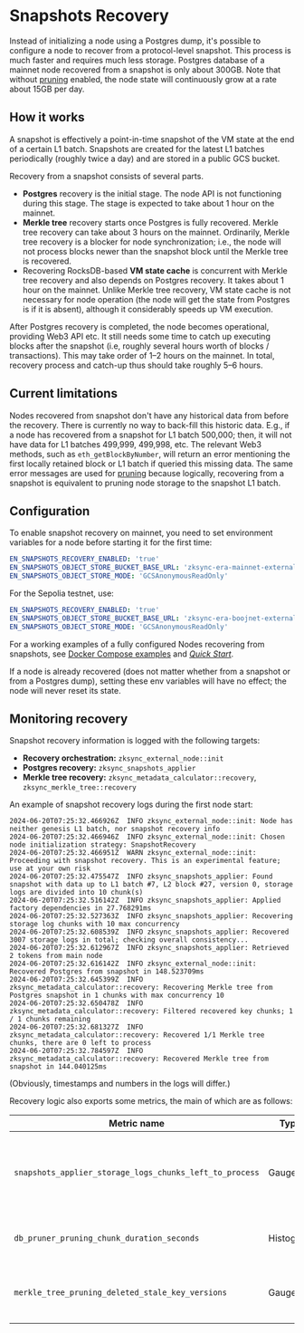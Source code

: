 # Snapshots Recovery

Instead of initializing a node using a Postgres dump, it's possible to configure a node to recover from a protocol-level
snapshot. This process is much faster and requires much less storage. Postgres database of a mainnet node recovered from
a snapshot is only about 300GB. Note that without [pruning](08_pruning.md) enabled, the node state will continuously
grow at a rate about 15GB per day.

## How it works

A snapshot is effectively a point-in-time snapshot of the VM state at the end of a certain L1 batch. Snapshots are
created for the latest L1 batches periodically (roughly twice a day) and are stored in a public GCS bucket.

Recovery from a snapshot consists of several parts.

- **Postgres** recovery is the initial stage. The node API is not functioning during this stage. The stage is expected
  to take about 1 hour on the mainnet.
- **Merkle tree** recovery starts once Postgres is fully recovered. Merkle tree recovery can take about 3 hours on the
  mainnet. Ordinarily, Merkle tree recovery is a blocker for node synchronization; i.e., the node will not process
  blocks newer than the snapshot block until the Merkle tree is recovered.
- Recovering RocksDB-based **VM state cache** is concurrent with Merkle tree recovery and also depends on Postgres
  recovery. It takes about 1 hour on the mainnet. Unlike Merkle tree recovery, VM state cache is not necessary for node
  operation (the node will get the state from Postgres is if it is absent), although it considerably speeds up VM
  execution.

After Postgres recovery is completed, the node becomes operational, providing Web3 API etc. It still needs some time to
catch up executing blocks after the snapshot (i.e, roughly several hours worth of blocks / transactions). This may take
order of 1–2 hours on the mainnet. In total, recovery process and catch-up thus should take roughly 5–6 hours.

## Current limitations

Nodes recovered from snapshot don't have any historical data from before the recovery. There is currently no way to
back-fill this historic data. E.g., if a node has recovered from a snapshot for L1 batch 500,000; then, it will not have
data for L1 batches 499,999, 499,998, etc. The relevant Web3 methods, such as `eth_getBlockByNumber`, will return an
error mentioning the first locally retained block or L1 batch if queried this missing data. The same error messages are
used for [pruning](08_pruning.md) because logically, recovering from a snapshot is equivalent to pruning node storage to
the snapshot L1 batch.

## Configuration

To enable snapshot recovery on mainnet, you need to set environment variables for a node before starting it for the
first time:

```yaml
EN_SNAPSHOTS_RECOVERY_ENABLED: 'true'
EN_SNAPSHOTS_OBJECT_STORE_BUCKET_BASE_URL: 'zksync-era-mainnet-external-node-snapshots'
EN_SNAPSHOTS_OBJECT_STORE_MODE: 'GCSAnonymousReadOnly'
```

For the Sepolia testnet, use:

```yaml
EN_SNAPSHOTS_RECOVERY_ENABLED: 'true'
EN_SNAPSHOTS_OBJECT_STORE_BUCKET_BASE_URL: 'zksync-era-boojnet-external-node-snapshots'
EN_SNAPSHOTS_OBJECT_STORE_MODE: 'GCSAnonymousReadOnly'
```

For a working examples of a fully configured Nodes recovering from snapshots, see
[Docker Compose examples](docker-compose-examples) and [_Quick Start_](00_quick_start.md).

If a node is already recovered (does not matter whether from a snapshot or from a Postgres dump), setting these env
variables will have no effect; the node will never reset its state.

## Monitoring recovery

Snapshot recovery information is logged with the following targets:

- **Recovery orchestration:** `zksync_external_node::init`
- **Postgres recovery:** `zksync_snapshots_applier`
- **Merkle tree recovery:** `zksync_metadata_calculator::recovery`, `zksync_merkle_tree::recovery`

An example of snapshot recovery logs during the first node start:

```text
2024-06-20T07:25:32.466926Z  INFO zksync_external_node::init: Node has neither genesis L1 batch, nor snapshot recovery info
2024-06-20T07:25:32.466946Z  INFO zksync_external_node::init: Chosen node initialization strategy: SnapshotRecovery
2024-06-20T07:25:32.466951Z  WARN zksync_external_node::init: Proceeding with snapshot recovery. This is an experimental feature; use at your own risk
2024-06-20T07:25:32.475547Z  INFO zksync_snapshots_applier: Found snapshot with data up to L1 batch #7, L2 block #27, version 0, storage logs are divided into 10 chunk(s)
2024-06-20T07:25:32.516142Z  INFO zksync_snapshots_applier: Applied factory dependencies in 27.768291ms
2024-06-20T07:25:32.527363Z  INFO zksync_snapshots_applier: Recovering storage log chunks with 10 max concurrency
2024-06-20T07:25:32.608539Z  INFO zksync_snapshots_applier: Recovered 3007 storage logs in total; checking overall consistency...
2024-06-20T07:25:32.612967Z  INFO zksync_snapshots_applier: Retrieved 2 tokens from main node
2024-06-20T07:25:32.616142Z  INFO zksync_external_node::init: Recovered Postgres from snapshot in 148.523709ms
2024-06-20T07:25:32.645399Z  INFO zksync_metadata_calculator::recovery: Recovering Merkle tree from Postgres snapshot in 1 chunks with max concurrency 10
2024-06-20T07:25:32.650478Z  INFO zksync_metadata_calculator::recovery: Filtered recovered key chunks; 1 / 1 chunks remaining
2024-06-20T07:25:32.681327Z  INFO zksync_metadata_calculator::recovery: Recovered 1/1 Merkle tree chunks, there are 0 left to process
2024-06-20T07:25:32.784597Z  INFO zksync_metadata_calculator::recovery: Recovered Merkle tree from snapshot in 144.040125ms
```

(Obviously, timestamps and numbers in the logs will differ.)

Recovery logic also exports some metrics, the main of which are as follows:

| Metric name                                             | Type      | Labels       | Description                                                           |
| ------------------------------------------------------- | --------- | ------------ | --------------------------------------------------------------------- |
| `snapshots_applier_storage_logs_chunks_left_to_process` | Gauge     | -            | Number of storage log chunks left to process during Postgres recovery |
| `db_pruner_pruning_chunk_duration_seconds`              | Histogram | `prune_type` | Latency of a single pruning iteration                                 |
| `merkle_tree_pruning_deleted_stale_key_versions`        | Gauge     | `bound`      | Versions (= L1 batches) pruned from the Merkle tree                   |
